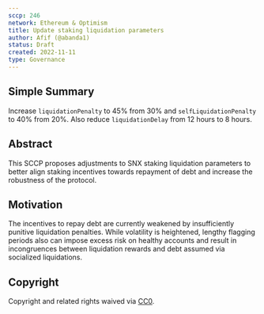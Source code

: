 ```yaml
---
sccp: 246
network: Ethereum & Optimism
title: Update staking liquidation parameters 
author: Afif (@abanda1)
status: Draft
created: 2022-11-11
type: Governance
---
```


<!--You can leave these HTML comments in your merged SCCP and delete the visible duplicate text guides, they will not appear and may be helpful to refer to if you edit it again. This is the suggested template for new SCCPs. Note that an SCCP number will be assigned by an editor. When opening a pull request to submit your SCCP, please use an abbreviated title in the filename, `sccp-draft_title_abbrev.md`. The title should be 44 characters or less.-->

## Simple Summary

<!--"If you can't explain it simply, you don't understand it well enough." Provide a simplified and layman-accessible explanation of the SCCP.-->

Increase `liquidationPenalty` to 45% from 30% and `selfLiquidationPenalty` to 40% from 20%. Also reduce `liquidationDelay` from 12 hours to 8 hours. 

## Abstract

<!--A short (~200 word) description of the variable change proposed.-->

This SCCP proposes adjustments to SNX staking liquidation parameters to better align staking incentives towards repayment of debt and increase the robustness of the protocol. 

## Motivation

<!--The motivation is critical for SCCPs that want to update variables within Synthetix. It should clearly explain why the existing variable is not incentive aligned. SCCP submissions without sufficient motivation may be rejected outright.-->

The incentives to repay debt are currently weakened by insufficiently punitive liquidation penalties. While volatility is heightened, lengthy flagging periods also can impose excess risk on healthy accounts and result in incongruences between liquidation rewards and debt assumed via socialized liquidations. 

## Copyright

Copyright and related rights waived via [CC0](https://creativecommons.org/publicdomain/zero/1.0/).
